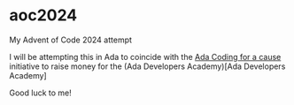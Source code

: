 # aoc2024
My Advent of Code 2024 attempt

I will be attempting this in Ada to coincide with the [Ada Coding for a cause](https://blog.adacore.com/announcing-advent-of-ada-2024-coding-for-a-cause) initiative to raise money for the (Ada Developers Academy)[Ada Developers Academy]

Good luck to me!
